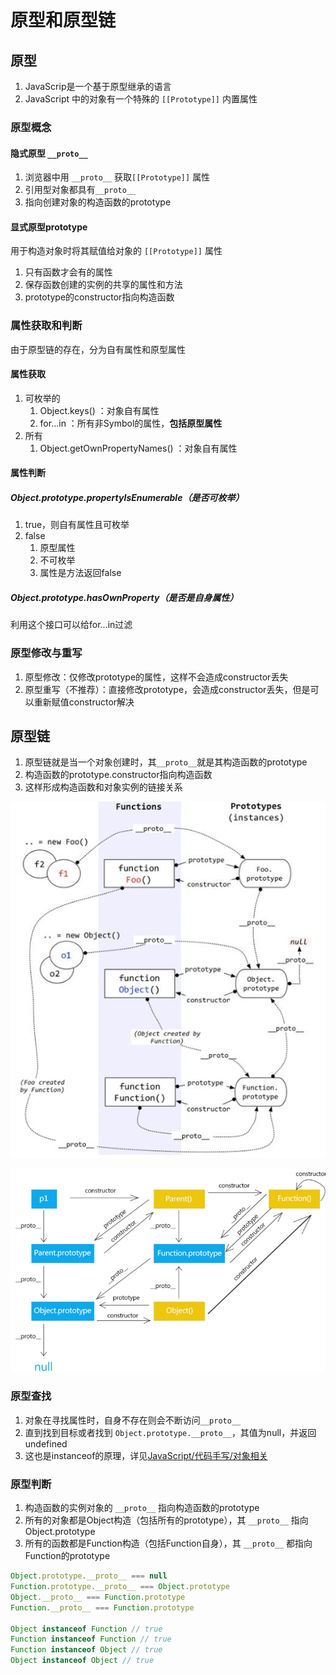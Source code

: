 # 原型和原型链

## 原型

1. JavaScrip是一个基于原型继承的语言
2. JavaScript 中的对象有一个特殊的 `[[Prototype]]` 内置属性

### 原型概念

#### 隐式原型 `__proto__`

1. 浏览器中用 `__proto__` 获取`[[Prototype]]` 属性
2. 引用型对象都具有`__proto__`
3. 指向创建对象的构造函数的prototype

#### 显式原型prototype

用于构造对象时将其赋值给对象的 `[[Prototype]]` 属性

1. 只有函数才会有的属性
2. 保存函数创建的实例的共享的属性和方法
3. prototype的constructor指向构造函数

### 属性获取和判断

由于原型链的存在，分为自有属性和原型属性

#### 属性获取

1. 可枚举的
   1. Object.keys() ：对象自有属性
   2. for...in ：所有非Symbol的属性，**包括原型属性**
2. 所有
   1. Object.getOwnPropertyNames() ：对象自有属性

#### 属性判断

##### Object.prototype.propertyIsEnumerable（是否可枚举）

1. true，则自有属性且可枚举
2. false
   1. 原型属性
   2. 不可枚举
   3. 属性是方法返回false

##### Object.prototype.hasOwnProperty（是否是自身属性）

利用这个接口可以给for...in过滤

### 原型修改与重写

1. 原型修改：仅修改prototype的属性，这样不会造成constructor丢失
2. 原型重写（不推荐）：直接修改prototype，会造成constructor丢失，但是可以重新赋值constructor解决

## 原型链

1. 原型链就是当一个对象创建时，其`__proto__`就是其构造函数的prototype
2. 构造函数的prototype.constructor指向构造函数
3. 这样形成构造函数和对象实例的链接关系

![原型链1](assets/01-原型链1.png)

![原型链2](assets/01-原型链2.png)

### 原型查找

1. 对象在寻找属性时，自身不存在则会不断访问`__proto__`
2. 直到找到目标或者找到 `Object.prototype.__proto__`，其值为null，并返回undefined
3. 这也是instanceof的原理，详见[JavaScript/代码手写/对象相关](../08-代码手写/01-对象相关.md)

### 原型判断

1. 构造函数的实例对象的 `__proto__` 指向构造函数的prototype
2. 所有的对象都是Object构造（包括所有的prototype），其 `__proto__` 指向Object.prototype
3. 所有的函数都是Function构造（包括Function自身），其 `__proto__` 都指向Function的prototype

```js
Object.prototype.__proto__ === null
Function.prototype.__proto__ === Object.prototype
Object.__proto__ === Function.prototype
Function.__proto__ === Function.prototype

Object instanceof Function // true
Function instanceof Function // true
Function instanceof Object // true
Object instanceof Object // true
```

